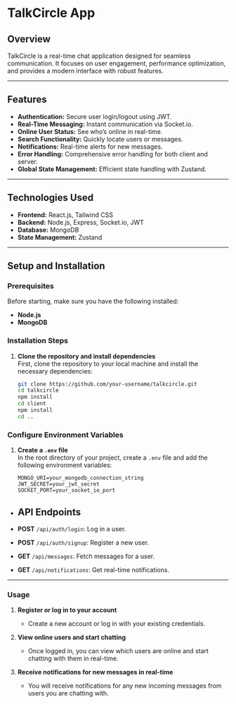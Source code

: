 # TalkCircle App

## Overview  
TalkCircle is a real-time chat application designed for seamless communication. It focuses on user engagement, performance optimization, and provides a modern interface with robust features.

---

## Features  
- **Authentication:** Secure user login/logout using JWT.  
- **Real-Time Messaging:** Instant communication via Socket.io.  
- **Online User Status:** See who’s online in real-time.  
- **Search Functionality:** Quickly locate users or messages.  
- **Notifications:** Real-time alerts for new messages.  
- **Error Handling:** Comprehensive error handling for both client and server.  
- **Global State Management:** Efficient state handling with Zustand.  

---

## Technologies Used  
- **Frontend:** React.js, Tailwind CSS  
- **Backend:** Node.js, Express, Socket.io, JWT  
- **Database:** MongoDB  
- **State Management:** Zustand  

---

## Setup and Installation  

### Prerequisites  
Before starting, make sure you have the following installed:  
- **Node.js**  
- **MongoDB**  

### Installation Steps  

1. **Clone the repository and install dependencies**  
   First, clone the repository to your local machine and install the necessary dependencies:
   ```bash
   git clone https://github.com/your-username/talkcircle.git
   cd talkcircle
   npm install  
   cd client  
   npm install  
   cd ..

### Configure Environment Variables

1. **Create a `.env` file**  
   In the root directory of your project, create a `.env` file and add the following environment variables:

   ```env
   MONGO_URI=your_mongodb_connection_string
   JWT_SECRET=your_jwt_secret
   SOCKET_PORT=your_socket_io_port

- ## API Endpoints  

- **POST** `/api/auth/login`: Log in a user.  
- **POST** `/api/auth/signup`: Register a new user.  
- **GET** `/api/messages`: Fetch messages for a user.  
- **GET** `/api/notifications`: Get real-time notifications.  
---
  ### Usage

1. **Register or log in to your account**  
   - Create a new account or log in with your existing credentials.

2. **View online users and start chatting**  
   - Once logged in, you can view which users are online and start chatting with them in real-time.

3. **Receive notifications for new messages in real-time**  
   - You will receive notifications for any new incoming messages from users you are chatting with.



